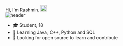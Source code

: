 Hi, I'm Rashmin. <img height="20" width="20" src="https://cdn.simpleicons.org/ubuntu/orange" /><br>
![header](https://capsule-render.vercel.app/api?type=rect&color=gradient&height=1)
- :mortar_board: Student, 18
- 🌱 Learning Java, C++, Python and SQL
- 🤔 Looking for open source to learn and contribute
